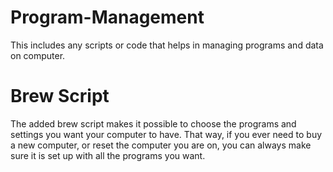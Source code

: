 # Program-Management
This includes any scripts or code that helps in managing programs and data on computer.

# Brew Script
The added brew script makes it possible to choose the programs and settings you want your computer to have. That way, if you ever need to buy a new computer, or reset the computer you are on, you can always make sure it is set up with all the programs you want.